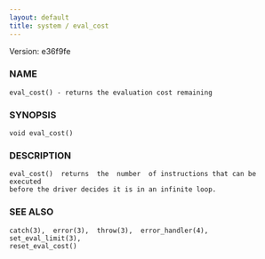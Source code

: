 ```yaml
---
layout: default
title: system / eval_cost
---
```


Version: e36f9fe




### NAME
    eval_cost() - returns the evaluation cost remaining


### SYNOPSIS
    void eval_cost()


### DESCRIPTION
    eval_cost()  returns  the  number  of instructions that can be executed
    before the driver decides it is in an infinite loop.


### SEE ALSO
    catch(3),  error(3),  throw(3),  error_handler(4),   set_eval_limit(3),
    reset_eval_cost()




